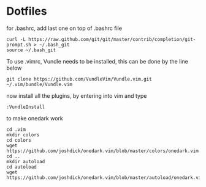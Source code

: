 # Dotfiles

for .bashrc, add last one on top of .bashrc file

```
curl -L https://raw.github.com/git/git/master/contrib/completion/git-prompt.sh > ~/.bash_git
source ~/.bash_git
```

To use .vimrc, Vundle needs to be installed, this can be done by the line below
```
git clone https://github.com/VundleVim/Vundle.vim.git ~/.vim/bundle/Vundle.vim
```
now install all the plugins, by entering into vim and type
```
:VundleInstall
```
to make onedark work
```
cd .vim
mkdir colors
cd colors
wget https://github.com/joshdick/onedark.vim/blob/master/colors/onedark.vim
cd ..
mkdir autoload
cd autoload
wget https://github.com/joshdick/onedark.vim/blob/master/autoload/onedark.vim
```

